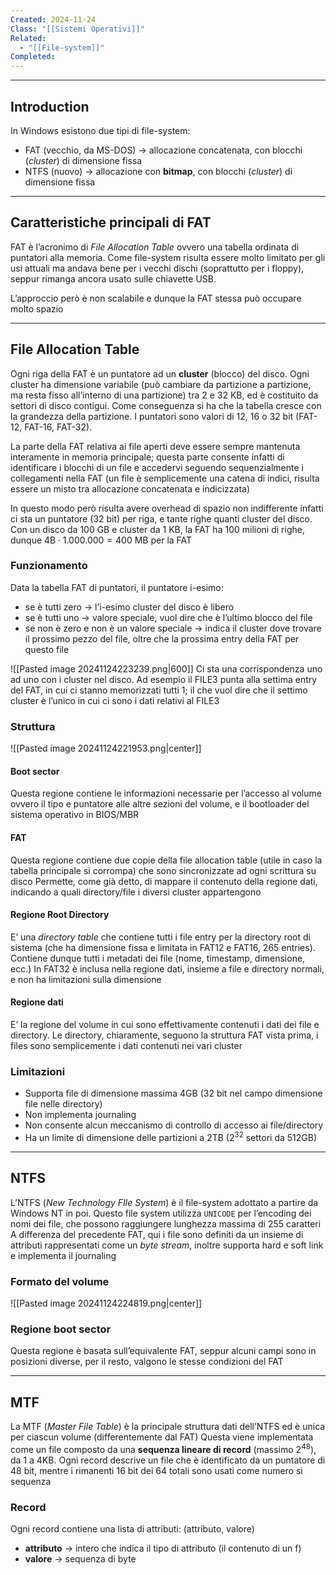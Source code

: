 ```yaml
---
Created: 2024-11-24
Class: "[[Sistemi Operativi]]"
Related:
  - "[[File-system]]"
Completed:
---
```

---
## Introduction
In Windows esistono due tipi di file-system:
- FAT (vecchio, da MS-DOS) → allocazione concatenata, con blocchi (*cluster*) di dimensione fissa
- NTFS (nuovo) → allocazione con **bitmap**, con blocchi (*cluster*) di dimensione fissa

---
## Caratteristiche principali di FAT
FAT è l’acronimo di *File Allocation Table* ovvero una tabella ordinata di puntatori alla memoria.
Come file-system risulta essere molto limitato per gli usi attuali ma andava bene per i vecchi dischi (soprattutto per i floppy), seppur rimanga ancora usato sulle chiavette USB.

L’approccio però è non scalabile e dunque la FAT stessa può occupare molto spazio

---
## File Allocation Table
Ogni riga della FAT è un puntatore ad un **cluster** (blocco) del disco. Ogni cluster ha dimensione variabile (può cambiare da partizione a partizione, ma resta fisso all’interno di una partizione) tra $2$ e $32 \text{ KB}$, ed è costituito da settori di disco contigui.
Come conseguenza si ha che la tabella cresce con la grandezza della partizione.
I puntatori sono valori di $12$, $16$ o $32 \text{ bit}$ (FAT-12, FAT-16, FAT-32).

La parte della FAT relativa ai file aperti deve essere sempre mantenuta interamente in memoria principale; questa parte consente infatti di identificare i blocchi di un file e accedervi seguendo sequenzialmente i collegamenti nella FAT (un file è semplicemente una catena di indici, risulta essere un misto tra allocazione concatenata e indicizzata)

In questo modo però risulta avere overhead di spazio non indifferente infatti ci sta un puntatore ($32 \text{ bit}$) per riga, e tante righe quanti cluster del disco. Con un disco da $100\text{ GB}$ e cluster da $1\text{ KB}$, la FAT ha $100$ milioni di righe, dunque $4\text{B}\cdot 1.000.000 =400\text{ MB}$ per la FAT

### Funzionamento
Data la tabella FAT di puntatori, il puntatore i-esimo:
- se è tutti zero → l’i-esimo cluster del disco è libero
- se è tutti uno → valore speciale, vuol dire che è l’ultimo blocco del file
- se non è zero e non è un valore speciale → indica il cluster dove trovare il prossimo pezzo del file, oltre che la prossima entry della FAT per questo file

![[Pasted image 20241124223239.png|600]]
Ci sta una corrispondenza uno ad uno con i cluster nel disco. Ad esempio il FILE3 punta alla settima entry del FAT, in cui ci stanno memorizzati tutti 1; il che vuol dire che il settimo cluster è l’unico in cui ci sono i dati relativi al FILE3

### Struttura
![[Pasted image 20241124221953.png|center]]

#### Boot sector
Questa regione contiene le informazioni necessarie per l’accesso al volume ovvero il tipo e puntatore alle altre sezioni del volume, e il bootloader del sistema operativo in BIOS/MBR
#### FAT
Questa regione contiene due copie della file allocation table (utile in caso la tabella principale si corrompa) che sono sincronizzate ad ogni scrittura su disco
Permette, come già detto, di mappare il contenuto della regione dati, indicando a quali directory/file i diversi cluster appartengono
#### Regione Root Directory
E’ una *directory table* che contiene tutti i file entry per la directory root di sistema (che ha dimensione fissa e limitata in FAT12 e FAT16, $265 \text{ entries}$). Contiene dunque tutti i metadati dei file (nome, timestamp, dimensione, ecc.)
In FAT32 è inclusa nella regione dati, insieme a file e directory normali, e non ha limitazioni sulla dimensione
#### Regione dati
E’ la regione del volume in cui sono effettivamente contenuti i dati dei file e directory.
Le directory, chiaramente, seguono la struttura FAT vista prima, i files sono semplicemente i dati contenuti nei vari cluster

### Limitazioni
- Supporta file di dimensione massima $4\text{GB}$ ($32 \text{ bit}$ nel campo dimensione file nelle directory)
- Non implementa journaling
- Non consente alcun meccanismo di controllo di accesso ai file/directory
- Ha un limite di dimensione delle partizioni a $2\text{TB}$ ($2^{32}$ settori da $512\text{GB}$)

---
## NTFS
L’NTFS (*New Technology FIle System*) è il file-system  adottato a partire da Windows NT in poi.
Questo file system utilizza `UNICODE` per l’encoding dei nomi dei file, che possono raggiungere lunghezza massima di $255$ caratteri
A differenza del precedente FAT, qui i file sono definiti da un insieme di attributi rappresentati come un *byte stream*, inoltre supporta hard e soft link e implementa il journaling

### Formato del volume
![[Pasted image 20241124224819.png|center]]
### Regione boot sector
Questa regione è basata sull’equivalente FAT, seppur alcuni campi sono in posizioni diverse, per il resto, valgono le stesse condizioni del FAT

---
## MTF
La MTF (*Master File Table*) è la principale struttura dati dell’NTFS ed è unica per ciascun volume (differentemente dal FAT)
Questa viene implementata come un file composto da una **sequenza lineare di record** (massimo $2^{48}$), da $1$ a $4 \text{KB}$. Ogni record descrive un file che è identificato da un puntatore di $48\text{ bit}$, mentre i rimanenti $16\text{ bit}$ dei $64$ totali sono usati come numero si sequenza

### Record
Ogni record contiene una lista di attributi: $\text{(attributo, valore)}$
- **attributo** → intero che indica il tipo di attributo (il contenuto di un f)
- **valore** → sequenza di byte